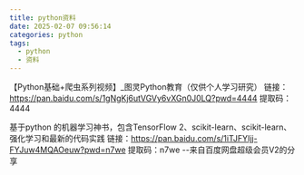 ```yaml
---
title: python资料
date: 2025-02-07 09:56:14
categories: python
tags:
  - python
  - 资料
---
```

【Python基础+爬虫系列视频】_图灵Python教育（仅供个人学习研究）
链接：https://pan.baidu.com/s/1gNgKj6utVGVy6vXGn0J0LQ?pwd=4444 
提取码：4444

基于python 的机器学习神书，包含TensorFlow 2、scikit-learn、scikit-learn、强化学习和最新的代码实践
 链接：https://pan.baidu.com/s/1iTJFYIjj-FYJuw4MQAOeuw?pwd=n7we 
提取码：n7we 
--来自百度网盘超级会员V2的分享 